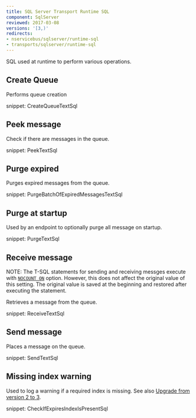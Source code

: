 ```yaml
---
title: SQL Server Transport Runtime SQL
component: SqlServer
reviewed: 2017-03-08
versions: '[3,)'
redirects:
- nservicebus/sqlserver/runtime-sql
- transports/sqlserver/runtime-sql
---
```


SQL used at runtime to perform various operations.


## Create Queue

Performs queue creation

snippet: CreateQueueTextSql


## Peek message

Check if there are messages in the queue.

snippet: PeekTextSql


## Purge expired

Purges expired messages from the queue.

snippet: PurgeBatchOfExpiredMessagesTextSql


## Purge at startup

Used by an endpoint to optionally purge all message on startup.

snippet: PurgeTextSql


## Receive message

NOTE: The T-SQL statements for sending and receiving messges execute with [`NOCOUNT ON`](https://docs.microsoft.com/en-us/sql/t-sql/statements/set-nocount-transact-sql) option. However, this does not affect the original value of this setting. The original value is saved at the beginning and restored after executing the statement. 

Retrieves a message from the queue.

snippet: ReceiveTextSql


## Send message

Places a message on the queue.

snippet: SendTextSql


## Missing index warning

Used to log a warning if a required index is missing. See also [Upgrade from version 2 to 3](/transports/upgrades/sqlserver-2to3.md#namespace-changes-indexes).

snippet: CheckIfExpiresIndexIsPresentSql
